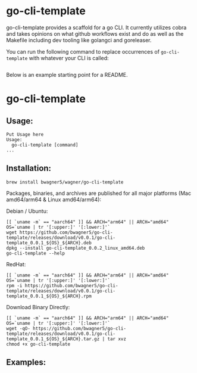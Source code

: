 # go-cli-template

go-cli-template provides a scaffold for a go CLI. It currently utilizes cobra and takes opinions on what github workflows exist and do as well as the Makefile including dev tooling like golangci and goreleaser.

You can run the following command to replace occurrences of `go-cli-template` with whatever your CLI is called:

```

```

Below is an example starting point for a README.

# go-cli-template

<DESCRIPTION>

## Usage:


```
Put Usage here
Usage:
  go-cli-template [command]
...
```

## Installation:

```
brew install bwagner5/wagner/go-cli-template
```

Packages, binaries, and archives are published for all major platforms (Mac amd64/arm64 & Linux amd64/arm64):

Debian / Ubuntu:

```
[[ `uname -m` == "aarch64" ]] && ARCH="arm64" || ARCH="amd64"
OS=`uname | tr '[:upper:]' '[:lower:]'`
wget https://github.com/bwagner5/go-cli-template/releases/download/v0.0.1/go-cli-template_0.0.1_${OS}_${ARCH}.deb
dpkg --install go-cli-template_0.0.2_linux_amd64.deb
go-cli-template --help
```

RedHat:

```
[[ `uname -m` == "aarch64" ]] && ARCH="arm64" || ARCH="amd64"
OS=`uname | tr '[:upper:]' '[:lower:]'`
rpm -i https://github.com/bwagner5/go-cli-template/releases/download/v0.0.1/go-cli-template_0.0.1_${OS}_${ARCH}.rpm
```

Download Binary Directly:

```
[[ `uname -m` == "aarch64" ]] && ARCH="arm64" || ARCH="amd64"
OS=`uname | tr '[:upper:]' '[:lower:]'`
wget -qO- https://github.com/bwagner5/go-cli-template/releases/download/v0.0.1/go-cli-template_0.0.1_${OS}_${ARCH}.tar.gz | tar xvz
chmod +x go-cli-template
```

## Examples: 

<INSERT EXAMPLES>
